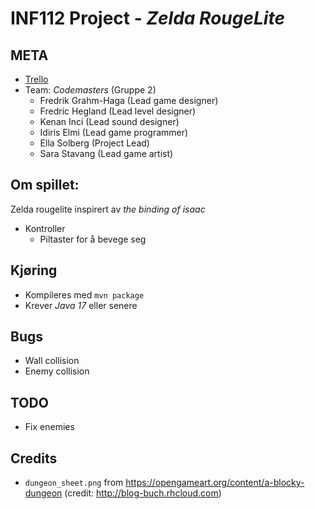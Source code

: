 # INF112 Project - *Zelda RougeLite*
## META
* [Trello](https://trello.com/b/Xchy9euA/inf112-gruppeprosjekt)
* Team: *Codemasters* (Gruppe 2)
  * Fredrik Grahm-Haga (Lead game designer)
  * Fredric Hegland (Lead level designer)
  * Kenan Inci (Lead sound designer)
  * Idiris Elmi (Lead game programmer)
  * Ella Solberg (Project Lead)
  * Sara Stavang (Lead game artist)

## Om spillet:
Zelda rougelite inspirert av *the binding of isaac*
* Kontroller
    * Piltaster for å bevege seg

## Kjøring
* Kompileres med `mvn package`
* Krever *Java 17* eller senere

## Bugs
* Wall collision
* Enemy collision

## TODO
* Fix enemies

## Credits
* `dungeon_sheet.png` from https://opengameart.org/content/a-blocky-dungeon (credit: http://blog-buch.rhcloud.com)
